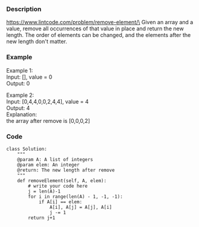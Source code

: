 ### Description
https://www.lintcode.com/problem/remove-element/\
Given an array and a value, remove all occurrences of that value in place and return the new length.
The order of elements can be changed, and the elements after the new length don't matter.

### Example
Example 1:\
Input: [], value = 0\
Output: 0

Example 2:\
Input:  [0,4,4,0,0,2,4,4], value = 4\
Output: 4\
Explanation:\
the array after remove is [0,0,0,2]

### Code
```
class Solution:
    """
    @param A: A list of integers
    @param elem: An integer
    @return: The new length after remove
    """
    def removeElement(self, A, elem):
        # write your code here
        j = len(A)-1
        for i in range(len(A) - 1, -1, -1):
            if A[i] == elem:
                A[i], A[j] = A[j], A[i]
                j -= 1
        return j+1
```

